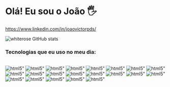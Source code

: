 # Olá! Eu sou o João 🖐️  

https://www.linkedin.com/in/joaovictorpds/


![whiterose GitHub stats](https://github-readme-stats.vercel.app/api?username=whiter0sec&show_icons=true&theme=tokyonight)

### Tecnologias que eu uso no meu dia:
<div style="display: inline_block"><br/>
   <img olign="center" alt=html5" src="https://img.shields.io/badge/HTML5-E34F26?style=for-the-badge&logo=html5&logoColor=white" />
    <img olign="center" alt=html5" src="https://img.shields.io/badge/CSS3-1572B6?style=for-the-badge&logo=css3&logoColor=white" />
   <img olign="center" alt=html5" src="https://img.shields.io/badge/Python-14354C?style=for-the-badge&logo=python&logoColor=white" />
 <img olign="center" alt=html5" src="https://img.shields.io/badge/C-00599C?style=for-the-badge&logo=c&logoColor=whitev" />
   <img olign="center" alt=html5" src="https://img.shields.io/badge/React-20232A?style=for-the-badge&logo=react&logoColor=61DAFB" />
    <img olign="center" alt=html5" src="https://img.shields.io/badge/C%23-239120?style=for-the-badge&logo=c-sharp&logoColor=white" />
      <img olign="center" alt=html5" src="https://img.shields.io/badge/PHP-777BB4?style=for-the-badge&logo=php&logoColor=white" />    
    <img olign="center" alt=html5" src="https://img.shields.io/badge/Ruby-CC342D?style=for-the-badge&logo=ruby&logoColor=white" />
       <img olign="center" alt=html5" src="https://img.shields.io/badge/React_Native-20232A?style=for-the-badge&logo=react&logoColor=61DAFB" />
        <img olign="center" alt=html5" src="https://img.shields.io/badge/React_Native-20232A?style=for-the-badge&logo=react&logoColor=61DAFB" />
         <img olign="center" alt=html5" src="https://img.shields.io/badge/Angular-DD0031?style=for-the-badge&logo=angular&logoColor=white" />                                     <img olign="center" alt=html5" src="https://img.shields.io/badge/AngularJS-E23237?style=for-the-badge&logo=angularjs&logoColor=white" />                                     <img olign="center" alt=html5" src="https://img.shields.io/badge/Bootstrap-563D7C?style=for-the-badge&logo=bootstrap&logoColor=white" />                                     <img olign="center" alt=html5" src="https://img.shields.io/badge/MySQL-00000F?style=for-the-badge&logo=mysql&logoColor=white" /> 
   <img olign="center" alt=html5" src="https://img.shields.io/badge/Sass-CC6699?style=for-the-badge&logo=sass&logoColor=white" />   
    <img olign="center" alt=html5" src="https://img.shields.io/badge/TypeScript-007ACC?style=for-the-badge&logo=typescript&logoColor=white" />   
   <img olign="center" alt=html5" src="https://img.shields.io/badge/JavaScript-323330?style=for-the-badge&logo=javascript&logoColor=F7DF1E" />   
    <img olign="center" alt=html5" src="https://img.shields.io/badge/Node.js-43853D?style=for-the-badge&logo=node.js&logoColor=white" /> 
   <img olign="center" alt=html5" src="https://img.shields.io/badge/Java-ED8B00?style=for-the-badge&logo=java&logoColor=white" /> 
    <img olign="center" alt=html5" src="https://img.shields.io/badge/Go-00ADD8?style=for-the-badge&logo=go&logoColor=white" />                            
  <img olign="center" alt=html5" src="https://img.shields.io/badge/Dart-0175C2?style=for-the-badge&logo=dart&logoColor=white" />                                                                                                                
   </div>
  
